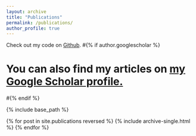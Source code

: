 ```yaml
---
layout: archive
title: "Publications"
permalink: /publications/
author_profile: true
---
```


Check out my code on [Github](https://github.com/LuiseRauer/).
#{% if author.googlescholar %}
#  You can also find my articles on <u><a href="{{author.googlescholar}}">my Google Scholar profile</a>.</u>
#{% endif %}

{% include base_path %}

{% for post in site.publications reversed %}
  {% include archive-single.html %}
{% endfor %}

